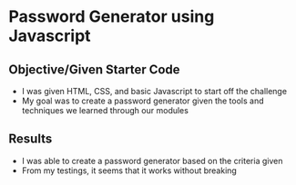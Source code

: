 # Password Generator using Javascript

## Objective/Given Starter Code
* I was given HTML, CSS, and basic Javascript to start off the challenge
* My goal was to create a password generator given the tools and techniques we learned through our modules

## Results
* I was able to create a password generator based on the criteria given
* From my testings, it seems that it works without breaking
